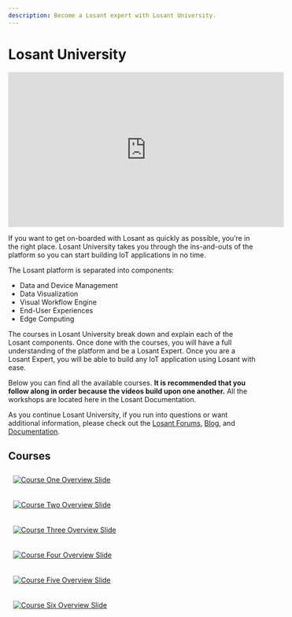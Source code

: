 ```yaml
---
description: Become a Losant expert with Losant University.
---
```


# Losant University

<p style="text-align:center"><iframe width="560" height="315" src="https://www.youtube.com/embed/3kaRnCtIzrU" frameborder="0" allow="autoplay; encrypted-media" allowfullscreen></iframe></p>

If you want to get on-boarded with Losant as quickly as possible, you’re in the right place. Losant University takes you through the ins-and-outs of the platform so you can start building IoT applications in no time.

The Losant platform is separated into components:

- Data and Device Management
- Data Visualization
- Visual Workflow Engine
- End-User Experiences
- Edge Computing

The courses in Losant University break down and explain each of the Losant components. Once done with the courses, you will have a full understanding of the platform and be a Losant Expert. Once you are a Losant Expert, you will be able to build any IoT application using Losant with ease.

Below you can find all the available courses. **It is recommended that you follow along in order because the videos build upon one another.** All the workshops are located here in the Losant Documentation.

As you continue Losant University, if you run into questions or want additional information, please check out the [Losant Forums](https://forums.losant.com), [Blog](https://www.losant.com/blog), and [Documentation](/).

## Courses

<a href="https://www.losant.com/university/lessons#losant-overview" target="_blank"><img style="padding: 10px;" src="/images/university/overview/course-one-overview-slide.jpeg" alt="Course One Overview Slide" title="Course One Overview Slide" /></a>

<a href="https://www.losant.com/university/lessons#user-accounts" target="_blank"><img style="padding: 10px;" src="/images/university/overview/course-two-overview-slide.jpeg" alt="Course Two Overview Slide" title="Course Two Overview Slide" /></a>

<a href="https://www.losant.com/university/lessons#user-accounts#data-and-device-management" target="_blank"><img style="padding: 10px;" src="/images/university/overview/course-three-overview-slide.jpeg" alt="Course Three Overview Slide" title="Course Three Overview Slide" /></a>

<a href="https://www.losant.com/university/lessons#data-visualization" target="_blank"><img style="padding: 10px;" src="/images/university/overview/course-four-overview-slide.jpg" alt="Course Four Overview Slide" title="Course Four Overview Slide" /></a>

<a href="https://www.losant.com/university/lessons#workflow-engine" target="_blank"><img style="padding: 10px;" src="/images/university/overview/course-five-overview-slide.jpg" alt="Course Five Overview Slide" title="Course Five Overview Slide" /></a>

<a href="https://www.losant.com/university/lessons#edge-agent" target="_blank"><img style="padding: 10px;" src="/images/university/overview/course-six-overview-slide.jpg" alt="Course Six Overview Slide" title="Course Six Overview Slide" /></a>